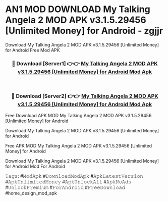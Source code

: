 # AN1 MOD DOWNLOAD My Talking Angela 2 MOD APK v3.1.5.29456 [Unlimited Money] for Android - zgjjr
Download My Talking Angela 2 MOD APK v3.1.5.29456 [Unlimited Money] for Android Free Mod APK

<div align="center">
<h3>🔴 Download [Server1] 👉👉 <a href="https://apk-comot.site?title=My_Talking_Angela_2_MOD_APK_v3.1.5.29456_[Unlimited_Money]_for_Android">My Talking Angela 2 MOD APK v3.1.5.29456 [Unlimited Money] for Android Mod Apk</a></h3><br>

<h3>🔴 Download [Server2] 👉👉 <a href="https://apk-comot.site?title=My_Talking_Angela_2_MOD_APK_v3.1.5.29456_[Unlimited_Money]_for_Android">My Talking Angela 2 MOD APK v3.1.5.29456 [Unlimited Money] for Android Mod Apk</a></h3>
</div>


Free Download APK MOD My Talking Angela 2 MOD APK v3.1.5.29456 [Unlimited Money] for Android

Download My Talking Angela 2 MOD APK v3.1.5.29456 [Unlimited Money] for Android 

Free APK MOD My Talking Angela 2 MOD APK v3.1.5.29456 [Unlimited Money] for Android 

Download My Talking Angela 2 MOD APK v3.1.5.29456 [Unlimited Money] for Android Mod For Android

𝚃𝚊𝚐𝚜: #𝙼𝚘𝚍𝙰𝚙𝚔 #𝙳𝚘𝚠𝚗𝚕𝚘𝚊𝚍𝙼𝚘𝚍𝙰𝚙𝚔 #𝙰𝚙𝚔𝙻𝚊𝚝𝚎𝚜𝚝𝚅𝚎𝚛𝚜𝚒𝚘𝚗 #𝙰𝚙𝚔𝚄𝚗𝚕𝚒𝚖𝚒𝚝𝚎𝚍𝙼𝚘𝚗𝚎𝚢 #𝙰𝚙𝚔𝚄𝚗𝚕𝚘𝚌𝚔𝙰𝚕𝚕 #𝙰𝚙𝚔𝙽𝚘𝙰𝚍𝚜 #𝚄𝚗𝚕𝚘𝚌𝚔𝙿𝚛𝚎𝚖𝚒𝚞𝚖 #𝙵𝚘𝚛𝙰𝚗𝚍𝚛𝚘𝚒𝚍 #𝙵𝚛𝚎𝚎𝙳𝚘𝚠𝚗𝚕𝚘𝚊𝚍 #home_design_mod_apk